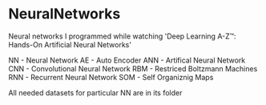 # NeuralNetworks

Neural networks I programmed while watching 'Deep Learning A-Z™: Hands-On Artificial Neural Networks'

NN - Neural Network
AE - Auto Encoder
ANN - Artifical Neural Network
CNN - Convolutional Neural Network
RBM - Restriced Boltzmann Machines
RNN - Recurrent Neural Network
SOM - Self Organiznig Maps

All needed datasets for particular NN are in its folder
